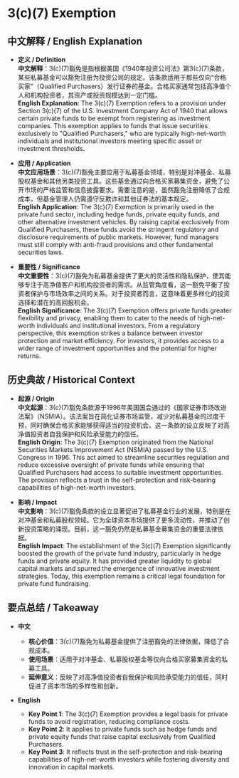 # 3(c)(7) Exemption

## 中文解释 / English Explanation

* **定义 / Definition**  
  **中文解释**：3(c)(7)豁免是指根据美国《1940年投资公司法》第3(c)(7)条款，某些私募基金可以豁免注册为投资公司的规定。该条款适用于那些仅向“合格买家”（Qualified Purchasers）发行证券的基金。合格买家通常包括高净值个人和机构投资者，其资产或投资规模达到一定门槛。  
  **English Explanation**: The 3(c)(7) Exemption refers to a provision under Section 3(c)(7) of the U.S. Investment Company Act of 1940 that allows certain private funds to be exempt from registering as investment companies. This exemption applies to funds that issue securities exclusively to "Qualified Purchasers," who are typically high-net-worth individuals and institutional investors meeting specific asset or investment thresholds.

* **应用 / Application**  
  **中文应用场景**：3(c)(7)豁免主要应用于私募基金领域，特别是对冲基金、私募股权基金和其他另类投资工具。这些基金通过向合格买家募集资金，避免了公开市场的严格监管和信息披露要求。需要注意的是，虽然豁免注册降低了合规成本，但基金管理人仍需遵守反欺诈和其他证券法的基本规定。  
  **English Application**: The 3(c)(7) Exemption is primarily used in the private fund sector, including hedge funds, private equity funds, and other alternative investment vehicles. By raising capital exclusively from Qualified Purchasers, these funds avoid the stringent regulatory and disclosure requirements of public markets. However, fund managers must still comply with anti-fraud provisions and other fundamental securities laws.

* **重要性 / Significance**  
  **中文重要性**：3(c)(7)豁免为私募基金提供了更大的灵活性和隐私保护，使其能够专注于高净值客户和机构投资者的需求。从监管角度看，这一豁免平衡了投资者保护与市场效率之间的关系。对于投资者而言，这意味着更多样化的投资选择和潜在的高回报机会。  
  **English Significance**: The 3(c)(7) Exemption offers private funds greater flexibility and privacy, enabling them to cater to the needs of high-net-worth individuals and institutional investors. From a regulatory perspective, this exemption strikes a balance between investor protection and market efficiency. For investors, it provides access to a wider range of investment opportunities and the potential for higher returns.

## 历史典故 / Historical Context

* **起源 / Origin**  
  **中文起源**：3(c)(7)豁免条款源于1996年美国国会通过的《国家证券市场改进法案》（NSMIA）。该法案旨在简化证券市场监管，减少对私募基金的过度干预，同时确保合格买家能够获得适当的投资机会。这一条款的设立反映了对高净值投资者自我保护和风险承受能力的信任。  
  **English Origin**: The 3(c)(7) Exemption originated from the National Securities Markets Improvement Act (NSMIA) passed by the U.S. Congress in 1996. This act aimed to streamline securities regulation and reduce excessive oversight of private funds while ensuring that Qualified Purchasers had access to suitable investment opportunities. The provision reflects a trust in the self-protection and risk-bearing capabilities of high-net-worth investors.

* **影响 / Impact**  
  **中文影响**：3(c)(7)豁免条款的设立显著促进了私募基金行业的发展，特别是在对冲基金和私募股权领域。它为全球资本市场提供了更多流动性，并推动了创新投资策略的涌现。目前，这一豁免仍然是私募基金募集资金的重要法律依据。  
  **English Impact**: The establishment of the 3(c)(7) Exemption significantly boosted the growth of the private fund industry, particularly in hedge funds and private equity. It has provided greater liquidity to global capital markets and spurred the emergence of innovative investment strategies. Today, this exemption remains a critical legal foundation for private fund fundraising.

## 要点总结 / Takeaway

* **中文**  
  - **核心价值**：3(c)(7)豁免为私募基金提供了注册豁免的法律依据，降低了合规成本。  
  - **使用场景**：适用于对冲基金、私募股权基金等仅向合格买家募集资金的私募工具。  
  - **延伸意义**：反映了对高净值投资者自我保护和风险承受能力的信任，同时促进了资本市场的多样性和创新。

* **English**  
  - **Key Point 1**: The 3(c)(7) Exemption provides a legal basis for private funds to avoid registration, reducing compliance costs.  
  - **Key Point 2**: It applies to private funds such as hedge funds and private equity funds that raise capital exclusively from Qualified Purchasers.  
  - **Key Point 3**: It reflects trust in the self-protection and risk-bearing capabilities of high-net-worth investors while fostering diversity and innovation in capital markets.